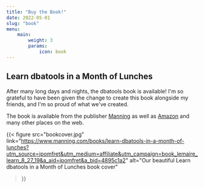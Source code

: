 ```yaml
---
title: "Buy the Book!"
date: 2022-05-01
slug: "book"
menu:
    main:
        weight: 3
        params:
            icon: book
---
```


## Learn dbatools in a Month of Lunches

After many long days and nights, the dbatools book is available! I'm so grateful to have been given the change to create this book alongside my friends, and I'm so proud of what we've created.

The book is available from the publisher [Manning](https://www.manning.com/books/learn-dbatools-in-a-month-of-lunches?utm_source=jpomfret&utm_medium=affiliate&utm_campaign=book_lemaire_learn_8_27_19&a_aid=jpomfret&a_bid=4895c1a2) as well as [Amazon](https://www.amazon.co.uk/Learn-dbatools-Month-Lunches-Automating/dp/1617296708/) and many other places on the web.

{{<
  figure src="bookcover.jpg"
         link="https://www.manning.com/books/learn-dbatools-in-a-month-of-lunches?utm_source=jpomfret&utm_medium=affiliate&utm_campaign=book_lemaire_learn_8_27_19&a_aid=jpomfret&a_bid=4895c1a2"
         alt="Our beautiful Learn dbatools in a Month of Lunches book cover"
>}}
